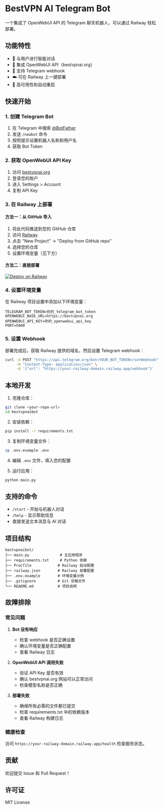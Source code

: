 # BestVPN AI Telegram Bot

一个集成了 OpenWebUI API 的 Telegram 聊天机器人，可以通过 Railway 轻松部署。

## 功能特性

- 🤖 与用户进行智能对话
- 🔗 集成 OpenWebUI API（bestvpnai.org）
- 📱 支持 Telegram webhook
- ☁️ 可在 Railway 上一键部署
- 🚀 高可用性和自动重启

## 快速开始

### 1. 创建 Telegram Bot

1. 在 Telegram 中搜索 [@BotFather](https://t.me/botfather)
2. 发送 `/newbot` 命令
3. 按照提示设置机器人名称和用户名
4. 获取 Bot Token

### 2. 获取 OpenWebUI API Key

1. 访问 [bestvpnai.org](https://bestvpnai.org)
2. 登录您的账户
3. 进入 Settings > Account
4. 复制 API Key

### 3. 在 Railway 上部署

#### 方法一：从 GitHub 导入

1. 将此代码推送到您的 GitHub 仓库
2. 访问 [Railway](https://railway.app)
3. 点击 "New Project" → "Deploy from GitHub repo"
4. 选择您的仓库
5. 设置环境变量（见下方）

#### 方法二：直接部署

[![Deploy on Railway](https://railway.app/button.svg)](https://railway.app/new/template)

### 4. 设置环境变量

在 Railway 项目设置中添加以下环境变量：

```
TELEGRAM_BOT_TOKEN=你的_telegram_bot_token
OPENWEBUI_BASE_URL=https://bestvpnai.org
OPENWEBUI_API_KEY=你的_openwebui_api_key
PORT=5000
```

### 5. 设置 Webhook

部署完成后，获取 Railway 提供的域名，然后设置 Telegram webhook：

```bash
curl -X POST "https://api.telegram.org/bot<YOUR_BOT_TOKEN>/setWebhook" \
     -H "Content-Type: application/json" \
     -d '{"url": "https://your-railway-domain.railway.app/webhook"}'
```

## 本地开发

1. 克隆仓库：
```bash
git clone <your-repo-url>
cd bestvpnaibot
```

2. 安装依赖：
```bash
pip install -r requirements.txt
```

3. 复制环境变量文件：
```bash
cp .env.example .env
```

4. 编辑 `.env` 文件，填入您的配置

5. 运行应用：
```bash
python main.py
```

## 支持的命令

- `/start` - 开始与机器人对话
- `/help` - 显示帮助信息
- 直接发送文本消息与 AI 对话

## 项目结构

```
bestvpnaibot/
├── main.py              # 主应用程序
├── requirements.txt     # Python 依赖
├── Procfile            # Railway 启动配置
├── railway.json        # Railway 部署配置
├── .env.example        # 环境变量示例
├── .gitignore          # Git 忽略文件
└── README.md           # 项目说明
```

## 故障排除

### 常见问题

1. **Bot 没有响应**
   - 检查 webhook 是否正确设置
   - 确认环境变量是否正确配置
   - 查看 Railway 日志

2. **OpenWebUI API 调用失败**
   - 验证 API Key 是否有效
   - 确认 bestvpnai.org 网站可以正常访问
   - 检查模型名称是否正确

3. **部署失败**
   - 确保所有必需的文件都已提交
   - 检查 requirements.txt 中的依赖版本
   - 查看 Railway 构建日志

### 健康检查

访问 `https://your-railway-domain.railway.app/health` 检查服务状态。

## 贡献

欢迎提交 Issue 和 Pull Request！

## 许可证

MIT License